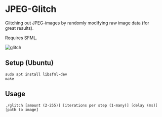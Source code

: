 # JPEG-Glitch

Glitching out JPEG-images by randomly modifying raw image data (for great results).

Requires SFML.

![glitch](http://i.imgur.com/6TInVSI.png)

## Setup (Ubuntu)

```
sudo apt install libsfml-dev
make
```

## Usage

```
./glitch [amount (2-255)] [iterations per step (1-many)] [delay (ms)] [path to image]
```
